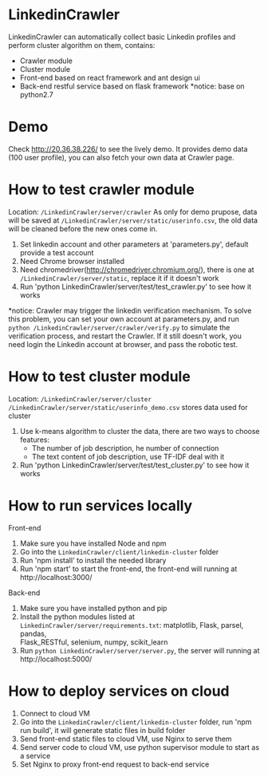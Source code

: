 # LinkedinCrawler
LinkedinCrawler can automatically collect basic Linkedin profiles and perform cluster algorithm on them, contains:
   - Crawler module
   - Cluster module
   - Front-end based on react framework and ant design ui
   - Back-end restful service based on flask framework
   *notice: base on python2.7

# Demo
Check http://20.36.38.226/ to see the lively demo.
It provides demo data (100 user profile), you can also fetch your own data at Crawler page.

# How to test crawler module
Location: `/LinkedinCrawler/server/crawler`
As only for demo prupose, data will be saved at `/LinkedinCrawler/server/static/userinfo.csv`, the old data will be cleaned before the new ones come in.

1. Set linkedin account and other parameters at 'parameters.py', default provide a test account
2. Need Chrome browser installed
3. Need chromedriver(http://chromedriver.chromium.org/), there is one at `/LinkedinCrawler/server/static`, replace it if it 
   doesn't work
4. Run 'python LinkedinCrawler/server/test/test_crawler.py' to see how it works

*notice: Crawler may trigger the linkedin verification mechanism. To solve this problem, you can set your own account at        parameters.py, and run `python /LinkedinCrawler/server/crawler/verify.py` to simulate the verification process, and restart the Crawler. If it still doesn't work, you need login the Linkedin account at browser, and pass the robotic test.

# How to test cluster module
Location: `/LinkedinCrawler/server/cluster`
`/LinkedinCrawler/server/static/userinfo_demo.csv` stores data used for cluster

1. Use k-means algorithm to cluster the data, there are two ways to choose features:
   - The number of job description, he number of connection
   - The text content of job description, use TF-IDF deal with it
2. Run 'python LinkedinCrawler/server/test/test_cluster.py' to see how it works


# How to run services locally
Front-end
1. Make sure you have installed Node and npm
2. Go into the `LinkedinCrawler/client/linkedin-cluster` folder
3. Run 'npm install' to install the needed library
4. Run 'npm start' to start the front-end, the front-end will running at http://localhost:3000/

Back-end
1. Make sure you have installed python and pip 
2. Install the python modules listed at `LinkedinCrawler/server/requirements.txt`: matplotlib, Flask, parsel, pandas,     
   Flask_RESTful, selenium, numpy, scikit_learn
3. Run `python LinkedinCrawler/server/server.py`, the server will running at  http://localhost:5000/

# How to deploy services on cloud
1. Connect to cloud VM
2. Go into the `LinkedinCrawler/client/linkedin-cluster` folder, run 'npm run build', 
   it will generate static files in build folder
3. Send front-end static files to cloud VM, use Nginx to serve them
4. Send server code to cloud VM, use python supervisor module to start as a service
5. Set Nginx to proxy front-end request to back-end service



